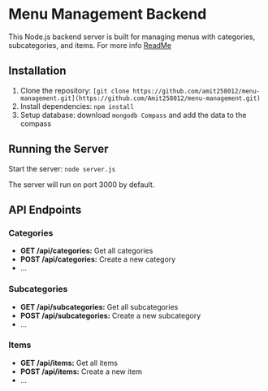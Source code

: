 # Menu Management Backend

This Node.js backend server is built for managing menus with categories, subcategories, and items.
For more info [ReadMe](https://docs.google.com/document/d/1TAftxo1HQwMBHf-KwLM-6_-haet7HNUNHvtkVtxYVjs/edit)

## Installation

1. Clone the repository: `[git clone https://github.com/amit258012/menu-management.git](https://github.com/Amit258012/menu-management.git)`
2. Install dependencies: `npm install`
3. Setup database: download `mongodb Compass` and add the data to the compass

## Running the Server

Start the server: `node server.js`

The server will run on port 3000 by default.

## API Endpoints

### Categories

-   **GET /api/categories:** Get all categories
-   **POST /api/categories:** Create a new category
-   ...

### Subcategories

-   **GET /api/subcategories:** Get all subcategories
-   **POST /api/subcategories:** Create a new subcategory
-   ...

### Items

-   **GET /api/items:** Get all items
-   **POST /api/items:** Create a new item
-   ...

